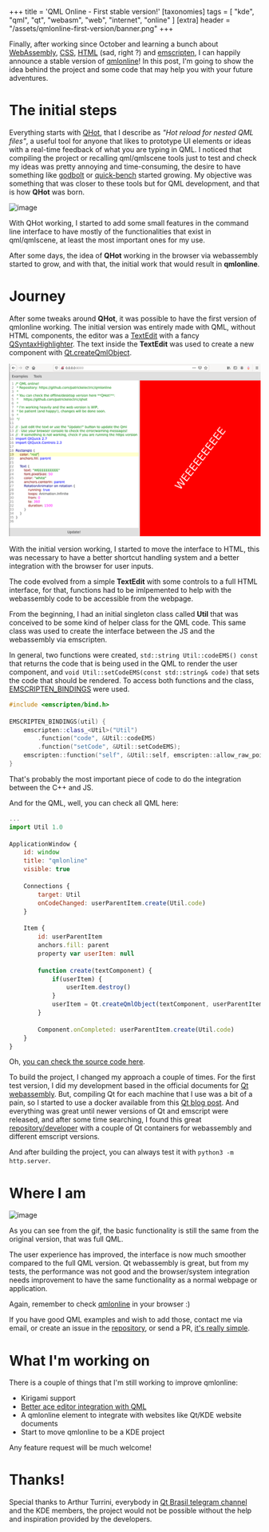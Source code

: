 +++
title = 'QML Online - First stable version!'
[taxonomies]
tags = [ "kde", "qml", "qt", "webasm", "web", "internet", "online" ]
[extra]
header = "/assets/qmlonline-first-version/banner.png"
+++

Finally, after working since October and learning a bunch about [WebAssembly](https://webassembly.org/), [CSS](https://en.wikipedia.org/wiki/Cascading_Style_Sheets), [HTML](https://wikipedia.org/wiki/HTML) (sad, right ?) and [emscripten](https://emscripten.org/), I can happily announce a stable version of [qmlonline](https://patrickelectric.work/qmlonline/)!
In this post, I'm going to show the idea behind the project and some code that may help you with your future adventures.

<!-- more -->

# The initial steps

Everything starts with [QHot](https://github.com/patrickelectric/qhot), that I describe as _"Hot reload for nested QML files"_, a useful tool for anyone that likes to prototype UI elements or ideas with a real-time feedback of what you are typing in QML. I noticed that compiling the project or recalling qml/qmlscene tools just to test and check my ideas was pretty annoying and time-consuming, the desire to have something like [godbolt](https://godbolt.org/) or [quick-bench](http://quick-bench.com/) started growing. My objective was something that was closer to these tools but for QML development, and that is how **QHot** was born.

![image](https://raw.githubusercontent.com/patrickelectric/qhot/master/doc/example.gif)

With QHot working, I started to add some small features in the command line interface to have mostly of the functionalities that exist in qml/qmlscene, at least the most important ones for my use.


After some days, the idea of **QHot** working in the browser via webassembly started to grow, and with that, the initial work that would result in **qmlonline**.


# Journey

After some tweaks around **QHot**, it was possible to have the first version of qmlonline working.
The initial version was entirely made with QML, without HTML components, the editor was a [TextEdit](https://doc.qt.io/qt-5/qml-qtquick-textedit.html) with a fancy [QSyntaxHighlighter](https://doc.qt.io/qt-5/qsyntaxhighlighter.html). The text inside the **TextEdit** was used to create a new component with [Qt.createQmlObject](https://doc.qt.io/qt-5/qml-qtqml-qt.html#createQmlObject-method).

![image](/assets/qmlonline-first-version/full-qml.png)

With the initial version working, I started to move the interface to HTML, this was necessary to have a better shortcut handling system and a better integration with the browser for user inputs.

The code evolved from a simple **TextEdit** with some controls to a full HTML interface, for that, functions had to be imlpemented to help with the webassembly code to be accessible from the webpage.

From the beginning, I had an initial singleton class called **Util** that was conceived to be some kind of helper class for the QML code. This same class was used to create the interface between the JS and the webassembly via emscripten.

In general, two functions were created, `std::string Util::codeEMS() const` that returns the code that is being used in the QML to render the user component, and `void Util::setCodeEMS(const std::string& code)` that sets the code that should be rendered.
To access both functions and the class, [EMSCRIPTEN_BINDINGS](https://emscripten.org/docs/porting/connecting_cpp_and_javascript/embind.html) were used.

```cpp
#include <emscripten/bind.h>

EMSCRIPTEN_BINDINGS(util) {
    emscripten::class_<Util>("Util")
        .function("code", &Util::codeEMS)
        .function("setCode", &Util::setCodeEMS);
    emscripten::function("self", &Util::self, emscripten::allow_raw_pointers());
}
```

That's probably the most important piece of code to do the integration between the C++ and JS.

And for the QML, well, you can check all QML here:

```js
...
import Util 1.0

ApplicationWindow {
    id: window
    title: "qmlonline"
    visible: true

    Connections {
        target: Util
        onCodeChanged: userParentItem.create(Util.code)
    }

    Item {
        id: userParentItem
        anchors.fill: parent
        property var userItem: null

        function create(textComponent) {
            if(userItem) {
                userItem.destroy()
            }
            userItem = Qt.createQmlObject(textComponent, userParentItem, "userItem")
        }

        Component.onCompleted: userParentItem.create(Util.code)
    }
}
```

Oh, [you can check the source code here](https://github.com/patrickelectric/qmlonline/blob/71342f68f5f99dcf9c2b69051b63ea2e83010ca8/src/util.cpp).

To build the project, I changed my approach a couple of times.
For the first test version, I did my development based in the official documents for [Qt webassembly](https://doc.qt.io/qt-5/wasm.html). But, compiling Qt for each machine that I use was a bit of a pain, so I started to use a docker available from this [Qt blog post](https://www.qt.io/blog/2019/03/05/using-docker-test-qt-webassembly).
And everything was great until newer versions of Qt and emscript were released, and after some time searching, I found this great [repository/developer](https://hub.docker.com/r/madmanfred/qt-webassembly/tags) with a couple of Qt containers for webassembly and different emscript versions.

And after building the project, you can always test it with `python3 -m http.server`.

# Where I am

![image](/assets/qmlonline-first-version/final-version.gif)

As you can see from the gif, the basic functionality is still the same from the original version, that was full QML.

The user experience has improved, the interface is now much smoother compared to the full QML version. Qt webassembly is great, but from my tests, the performance was not good and the browser/system integration needs improvement to have the same functionality as a normal webpage or application.

Again, remember to check [qmlonline](https://patrickelectric.work/qmlonline/) in your browser :)

If you have good QML examples and wish to add those, contact me via email, or create an issue in the [repository](https://github.com/patrickelectric/qmlonline), or send a PR, [it's really simple](https://github.com/patrickelectric/qmlonline/tree/gh-pages/qml/examples).

# What I'm working on

There is a couple of things that I'm still working to improve qmlonline:

- Kirigami support
- [Better ace editor integration with QML](https://github.com/ajaxorg/ace/pulls?q=author%3Apatrickelectric+)
- A qmlonline element to integrate with websites like Qt/KDE website documents
- Start to move qmlonline to be a KDE project

Any feature request will be much welcome!

# Thanks!

Special thanks to Arthur Turrini, everybody in [Qt Brasil telegram channel](https://t.me/qtbrasil) and the KDE members, the project would not be possible without the help and inspiration provided by the developers.

